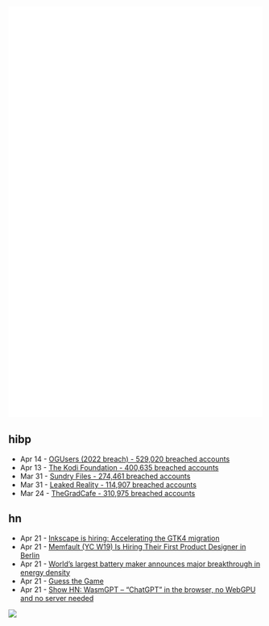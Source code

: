 ![Metrics](https://raw.githubusercontent.com/phixion/phixion/master/metrics.svg)

## hibp

<!--
for https://github.com/phixion/phixion/blob/main/.github/workflows/feeds.yml
-->
<!--START_SECTION:haveibeenpwnd-->
- Apr 14 - [OGUsers (2022 breach) - 529,020 breached accounts](https://haveibeenpwned.com/PwnedWebsites#OGUsers2022)
- Apr 13 - [The Kodi Foundation - 400,635 breached accounts](https://haveibeenpwned.com/PwnedWebsites#KodiFoundation)
- Mar 31 - [Sundry Files - 274,461 breached accounts](https://haveibeenpwned.com/PwnedWebsites#SundryFiles)
- Mar 31 - [Leaked Reality - 114,907 breached accounts](https://haveibeenpwned.com/PwnedWebsites#LeakedReality)
- Mar 24 - [TheGradCafe - 310,975 breached accounts](https://haveibeenpwned.com/PwnedWebsites#TheGradCafe)
<!--END_SECTION:haveibeenpwnd-->

## hn

<!--
for https://github.com/phixion/phixion/blob/main/.github/workflows/feeds.yml
-->
<!--START_SECTION:hn-->
- Apr 21 - [Inkscape is hiring: Accelerating the GTK4 migration](https://inkscape.org/news/2023/04/17/inkscape-hiring-accelerating-gtk4-migration/)
- Apr 21 - [Memfault (YC W19) Is Hiring Their First Product Designer in Berlin](https://jobs.lever.co/memfault/730541eb-637f-4d9d-9526-8949432f9a34)
- Apr 21 - [World’s largest battery maker announces major breakthrough in energy density](https://thedriven.io/2023/04/21/worlds-largest-battery-maker-announces-major-breakthrough-in-battery-density/)
- Apr 21 - [Guess the Game](https://guessthe.game)
- Apr 21 - [Show HN: WasmGPT – “ChatGPT” in the browser, no WebGPU and no server needed](https://lxe.co/wasmgpt/)
<!--END_SECTION:hn-->

<!--
for https://yhype.me
-->
![](https://hit.yhype.me/github/profile?user_id=13013670)
